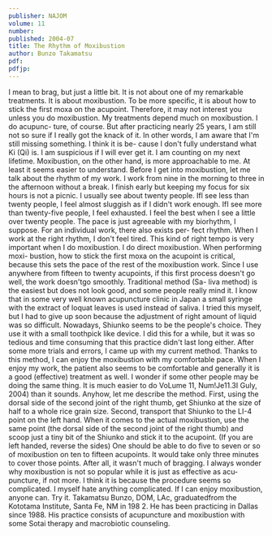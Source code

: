 ```yaml
---
publisher: NAJOM
volume: 11
number:
published: 2004-07
title: The Rhythm of Moxibustion
author: Bunzo Takamatsu
pdf:
pdfjp:
---
```


I mean to brag, but just a little bit. It is not about one of my remarkable treatments. It is about moxibustion. To be more specific, it is about how to stick the first moxa on the acupoint. Therefore, it may not interest you unless you do moxibustion. My treatments depend much on moxibustion. I do acupunc- ture, of course. But after practicing nearly 25 years, I am still not so sure if I really got the knack of it. In other words, I am aware that I'm still missing something. I think it is be- cause I don't fully understand what Ki (Qi) is. I am suspicious if I will ever get it. I am counting on my next lifetime. Moxibustion, on the other hand, is more approachable to me. At least it seems easier to understand. Before I get into moxibustion, let me talk about the rhythm of my work. I work from nine in the morning to three in the afternoon without a break. I finish early but keeping my focus for six hours is not a picnic. I usually see about twenty people. Ifl see less than twenty people, I feel almost sluggish as if I didn't work enough. IfI see more than twenty-five people, I feel exhausted. I feel the best when I see a little over twenty people. The pace is just agreeable with my biorhythm, I suppose. For an individual work, there also exists per- fect rhythm. When I work at the right rhythm, I don't feel tired. This kind of right tempo is very important when I do moxibustion. I do direct moxibustion. When performing moxi- bustion, how to stick the first moxa on the acupoint is critical, because this sets the pace of the rest of the moxibustion work. Since I use anywhere from fifteen to twenty acupoints, if this first process doesn't go well, the work doesn'tgo smoothly. Traditional method (Sa- liva method) is the easiest but does not look good, and some people really mind it. I know that in some very well known acupuncture clinic in Japan a small syringe with the extract of loquat leaves is used instead of saliva. I tried this myself, but I had to give up soon because the adjustment of right amount of liquid was so difficult. Nowadays, Shiunko seems to be the people's choice. They use it with a small toothpick like device. I did this for a while, but it was so tedious and time consuming that this practice didn't last long either. After some more trials and errors, I came up with my current method. Thanks to this method, I can enjoy the moxibustion with my comfortable pace. When I enjoy my work, the patient also seems to be comfortable and generally it is a good (effective) treatment as well. I wonder if some other people may be doing the same thing. It is much easier to do VoLume 11, Num!Je11.3I Guly, 2004) than it sounds. Anyhow, let me describe the method. First, using the dorsal side of the second joint of the right thumb, get Shiunko at the size of half to a whole rice grain size. Second, transport that Shiunko to the LI-4 point on the left hand. When it comes to the actual moxibustion, use the same point (the dorsal side of the second joint of the right thumb) and scoop just a tiny bit of the Shiunko and stick it to the acupoint. (If you are left handed, reverse the sides) One should be able to do five to seven or so of moxibustion on ten to fifteen acupoints. It would take only three minutes to cover those points. After all, it wasn't much of bragging. I always wonder why moxibustion is not so popular while it is just as effective as acu- puncture, if not more. I think it is because the procedure seems so complicated. I myself hate anything complicated. If I can enjoy moxibustion, anyone can. Try it. Takamatsu Bunzo, DOM, LAc, graduatedfrom the Kototama Institute, Santa Fe, NM in 198 2. He has been practicing in Dallas since 1988. His practice consists of acupuncture and moxibustion with some Sotai therapy and macrobiotic counseling.
